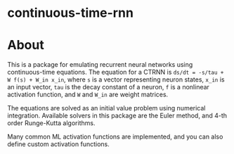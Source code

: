 # continuous-time-rnn

# About
This is a package for emulating recurrent neural networks using continuous-time equations. The equation for a CTRNN is `ds/dt = -s/tau + W f(s) + W_in x_in`, where `s` is a vector representing neuron states, `x_in` is an input vector, `tau` is the decay constant of a neuron, `f` is a nonlinear activation function, and `W` and `W_in` are weight matrices.

The equations are solved as an initial value problem using numerical integration. Available solvers in this package are the Euler method, and 4-th order Runge-Kutta algorithms.

Many common ML activation functions are implemented, and you can also define custom activation functions.
